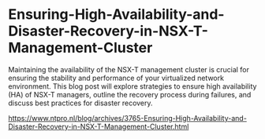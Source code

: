 # Ensuring-High-Availability-and-Disaster-Recovery-in-NSX-T-Management-Cluster
Maintaining the availability of the NSX-T management cluster is crucial for ensuring the stability and performance of your virtualized network environment. This blog post will explore strategies to ensure high availability (HA) of NSX-T managers, outline the recovery process during failures, and discuss best practices for disaster recovery.


https://www.ntpro.nl/blog/archives/3765-Ensuring-High-Availability-and-Disaster-Recovery-in-NSX-T-Management-Cluster.html
